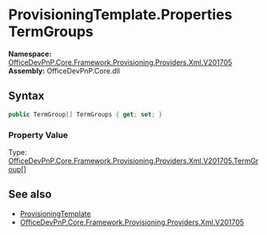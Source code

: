 # ProvisioningTemplate.Properties TermGroups
  

**Namespace:** [OfficeDevPnP.Core.Framework.Provisioning.Providers.Xml.V201705](OfficeDevPnP.Core.Framework.Provisioning.Providers.Xml.V201705.md)  
**Assembly:** OfficeDevPnP.Core.dll  
## Syntax
```C#
public TermGroup[] TermGroups { get; set; }
```

### Property Value
Type: [OfficeDevPnP.Core.Framework.Provisioning.Providers.Xml.V201705.TermGroup[]](OfficeDevPnP.Core.Framework.Provisioning.Providers.Xml.V201705.TermGroup.md)  

## See also
- [ProvisioningTemplate](OfficeDevPnP.Core.Framework.Provisioning.Providers.Xml.V201705.ProvisioningTemplate.md) 
- [OfficeDevPnP.Core.Framework.Provisioning.Providers.Xml.V201705](OfficeDevPnP.Core.Framework.Provisioning.Providers.Xml.V201705.md) 
